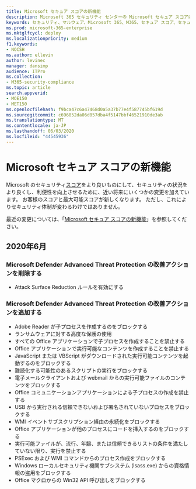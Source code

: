 ```yaml
---
title: Microsoft セキュア スコアの新機能
description: Microsoft 365 セキュリティ センターの Microsoft セキュア スコアについて、詳細をどのように計算するか、セキュリティ管理者がどんなことを期待できるかについて説明します。
keywords: セキュリティ、マルウェア、Microsoft 365、M365、セキュア スコア、セキュリティ センター、改善アクション
ms.prod: microsoft-365-enterprise
ms.mktglfcycl: deploy
ms.localizationpriority: medium
f1.keywords:
- NOCSH
ms.author: ellevin
author: levinec
manager: dansimp
audience: ITPro
ms.collection:
- M365-security-compliance
ms.topic: article
search.appverid:
- MOE150
- MET150
ms.openlocfilehash: f9bca47c6a47468d0a5a37b77e4f587745bf619d
ms.sourcegitcommit: c696852da06d057dba4f5147bbf46521910de3ab
ms.translationtype: MT
ms.contentlocale: ja-JP
ms.lasthandoff: 06/03/2020
ms.locfileid: "44545936"
---
```

# <a name="whats-coming-in-microsoft-secure-score"></a>Microsoft セキュア スコアの新機能

Microsoft のセキュリティ[スコア](microsoft-secure-score-new.md)をより良いものにして、セキュリティの状況をより良くし、利便性を向上させるために、近い将来にいくつかの変更を加えています。 お客様のスコアと最大可能スコアが新しくなります。 ただし、これによりセキュリティ体制が変わるわけではありません。

最近の変更については、「[Microsoft セキュア スコアの新機能](microsoft-secure-score-new.md#whats-new)」を参照してください。

## <a name="june-2020"></a>2020年6月

### <a name="remove-improvement-action-for-microsoft-defender-advanced-threat-protection"></a>Microsoft Defender Advanced Threat Protection の改善アクションを削除する

* Attack Surface Reduction ルールを有効にする

### <a name="add-improvement-actions-for-microsoft-defender-advanced-threat-protection"></a>Microsoft Defender Advanced Threat Protection の改善アクションを追加する

* Adobe Reader が子プロセスを作成するのをブロックする
* ランサムウェアに対する高度な保護の使用
* すべての Office アプリケーションで子プロセスを作成することを禁止する
* Office アプリケーションで実行可能なコンテンツを作成することを禁止する
* JavaScript または VBScript がダウンロードされた実行可能コンテンツを起動するのをブロックする
* 難読化する可能性のあるスクリプトの実行をブロックする
* 電子メールクライアントおよび webmail からの実行可能ファイルのコンテンツをブロックする
* Office コミュニケーションアプリケーションによる子プロセスの作成を禁止する
* USB から実行される信頼できないおよび署名されていないプロセスをブロックする
* WMI イベントサブスクリプション経由の永続化をブロックする
* Office アプリケーションが他のプロセスにコードを挿入するのをブロックする
* 実行可能ファイルが、流行、年齢、または信頼できるリストの条件を満たしていない限り、実行を禁止する
* PSExec および WMI コマンドからのプロセス作成をブロックする
* Windows ローカルセキュリティ機関サブシステム (lsass.exe) からの資格情報の盗用をブロックする
* Office マクロからの Win32 API 呼び出しをブロックする

